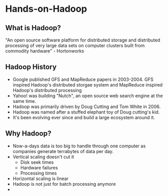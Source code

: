 # Hands-on-Hadoop

## What is Hadoop?
"An open source software platform for distributed storage and distributed processing of very large data sets on computer clusters built from commodity hardware" - Hortonworks

## Hadoop History 
- Google published GFS and MapReduce papers in 2003-2004. GFS inspired Hadoop's distributed storgae system and MapReduce inspired Hadoop's distributed processing
- Yahoo! was building "Nutch", an open source web search engine at the same time.
- Hadoop was primarily driven by Doug Cutting and Tom White in 2006. 
- Hadoop was named after a stuffed elephant toy of Doug cutting's kid.
- It's been evolving ever since and build a large ecosystem around it. 

## Why Hadoop?
- Now-a-days data is too big to handle through one computer as companies generate terrabytes of data per day.
- Vertical scaling doesn't cut it
  - Disk seek times
  - Hardware failures
  - Processing times
- Horizontal scaling is linear
- Hadoop is not just for batch processing anymore
- 
